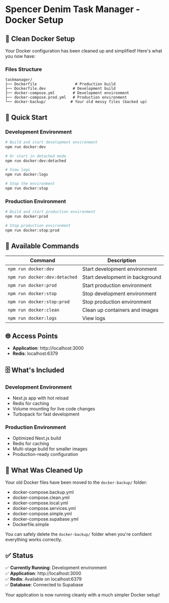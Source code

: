 # Spencer Denim Task Manager - Docker Setup

## 🎉 Clean Docker Setup

Your Docker configuration has been cleaned up and simplified! Here's what you now have:

### Files Structure
```
taskmanager/
├── Dockerfile                 # Production build
├── Dockerfile.dev            # Development build  
├── docker-compose.yml        # Development environment
├── docker-compose.prod.yml   # Production environment
└── docker-backup/           # Your old messy files (backed up)
```

## 🚀 Quick Start

### Development Environment
```bash
# Build and start development environment
npm run docker:dev

# Or start in detached mode
npm run docker:dev:detached

# View logs
npm run docker:logs

# Stop the environment
npm run docker:stop
```

### Production Environment
```bash
# Build and start production environment
npm run docker:prod

# Stop production environment
npm run docker:stop:prod
```

## 🔧 Available Commands

| Command | Description |
|---------|-------------|
| `npm run docker:dev` | Start development environment |
| `npm run docker:dev:detached` | Start development in background |
| `npm run docker:prod` | Start production environment |
| `npm run docker:stop` | Stop development environment |
| `npm run docker:stop:prod` | Stop production environment |
| `npm run docker:clean` | Clean up containers and images |
| `npm run docker:logs` | View logs |

## 🌐 Access Points

- **Application**: http://localhost:3000
- **Redis**: localhost:6379

## 🗄️ What's Included

### Development Environment
- Next.js app with hot reload
- Redis for caching
- Volume mounting for live code changes
- Turbopack for fast development

### Production Environment
- Optimized Next.js build
- Redis for caching
- Multi-stage build for smaller images
- Production-ready configuration

## 🧹 What Was Cleaned Up

Your old Docker files have been moved to the `docker-backup/` folder:
- docker-compose.backup.yml
- docker-compose.clean.yml
- docker-compose.local.yml
- docker-compose.services.yml
- docker-compose.simple.yml
- docker-compose.supabase.yml
- Dockerfile.simple

You can safely delete the `docker-backup/` folder when you're confident everything works correctly.

## ✅ Status

✅ **Currently Running**: Development environment  
✅ **Application**: http://localhost:3000  
✅ **Redis**: Available on localhost:6379  
✅ **Database**: Connected to Supabase  

Your application is now running cleanly with a much simpler Docker setup!
